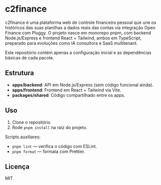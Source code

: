 # c2finance

c2finance é uma plataforma web de controle financeiro pessoal que une os históricos das suas planilhas a dados reais das contas via integração Open Finance com Pluggy. O projeto nasce em monorepo pnpm, com backend Node.js/Express e frontend React + Tailwind, ambos em TypeScript, preparado para evoluções como IA consultora e SaaS multitenant.

Este repositório contém apenas a configuração inicial e as dependências básicas de cada pacote.

## Estrutura

- **apps/backend**: API em Node.js/Express (sem código funcional ainda).
- **apps/frontend**: Frontend em React + Tailwind via Vite.
- **packages/shared**: Código compartilhado entre os apps.

## Uso

1. Clone o repositório
2. Rode `pnpm install` na raiz do projeto.

Scripts auxiliares:

- `pnpm lint` — verifica o código com ESLint.
- `pnpm format` — formata com Prettier.

## Licença

MIT
